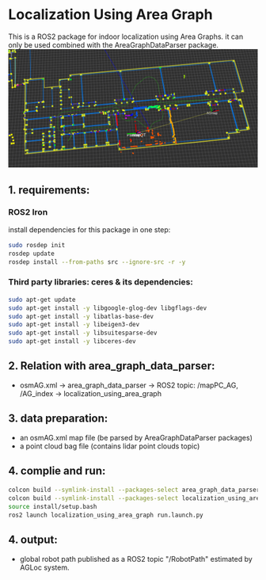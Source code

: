 # Localization Using Area Graph

This is a ROS2 package for indoor localization using Area Graphs. it can only be used combined with the AreaGraphDataParser package.
![demo1](images/demo1.png)


## 1. requirements:

### ROS2 Iron
install dependencies for this package in one step:
```bash
sudo rosdep init
rosdep update
rosdep install --from-paths src --ignore-src -r -y
```

### Third party libraries: ceres & its dependencies:
```bash
sudo apt-get update
sudo apt-get install -y libgoogle-glog-dev libgflags-dev
sudo apt-get install -y libatlas-base-dev
sudo apt-get install -y libeigen3-dev
sudo apt-get install -y libsuitesparse-dev
sudo apt-get install -y libceres-dev
```

## 2. Relation with area_graph_data_parser:

 - osmAG.xml -> area_graph_data_parser -> ROS2 topic: /mapPC_AG, /AG_index -> localization_using_area_graph

## 3. data preparation:
 - an osmAG.xml map file (be parsed by AreaGraphDataParser packages)
 - a point cloud bag file (contains lidar point clouds topic)

## 4. complie and run:
```bash
colcon build --symlink-install --packages-select area_graph_data_parser 
colcon build --symlink-install --packages-select localization_using_area_graph
source install/setup.bash
ros2 launch localization_using_area_graph run.launch.py
```
## 4. output:
 - global robot path published as a ROS2 topic "/RobotPath" estimated by AGLoc system.
